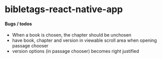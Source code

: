 # bibletags-react-native-app

#### Bugs / todos

- When a book is chosen, the chapter should be unchosen
- have book, chapter and version in viewable scroll area when opening passage chooser
- version options (in passage chooser) becomes right justified